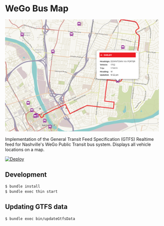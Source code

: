 # WeGo Bus Map

![screenshot](screenshot.png)

Implementation of the General Transit Feed Specification (GTFS) Realtime feed for Nashville's WeGo Public Transit bus system. Displays all vehicle locations on a map.

[![Deploy](https://www.herokucdn.com/deploy/button.svg)](https://heroku.com/deploy)

## Development

```bash
$ bundle install
$ bundle exec thin start
```

## Updating GTFS data

```bash
$ bundle exec bin/updateGtfsData
```
